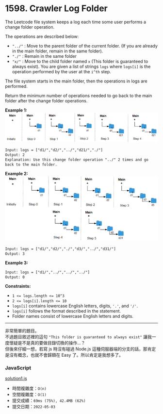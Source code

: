 # 1598. Crawler Log Folder

The Leetcode file system keeps a log each time some user performs a change folder operation.

The operations are described below:
* `"../"` : Move to the parent folder of the current folder. (If you are already in the main folder, remain in the same folder).
* `"./"` : Remain in the same folder
* `"x/"` : Move to the child folder named `x` (This folder is guaranteed to always exist).
You are given a list of strings `logs` where `logs[i]` is the operation performed by the user at the `i^th` step.

The file system starts in the main folder, then the operations in logs are performed.

Return the minimum number of operations needed to go back to the main folder after the change folder operations.

 

**Example 1:**
![](assets/sample_11_1957.png)
```
Input: logs = ["d1/","d2/","../","d21/","./"]
Output: 2
Explanation: Use this change folder operation "../" 2 times and go back to the main folder.
```

**Example 2:**
![](assets/sample_22_1957.png)
```
Input: logs = ["d1/","d2/","./","d3/","../","d31/"]
Output: 3
```

**Example 3:**
```
Input: logs = ["d1/","../","../","../"]
Output: 0
```

**Constraints:**
* `1 <= logs.length <= 10^3`
* `2 <= logs[i].length <= 10`
* `logs[i]` contains lowercase English letters, digits, `'.'`, and `'/'`.
* `logs[i]` follows the format described in the statement.
* Folder names consist of lowercase English letters and digits.



***
非常簡單的題目。  
不過題目敘述裡的這句 `"This folder is guaranteed to always exist"` 讓我一度懷疑是不是真的要做目錄切換的操作...？  
但後來仔細一想，若寫 js 時沒有碰過 Node.js 這種伺服器端的分支的話，那肯定是沒有概念，也就不會歸類在 Easy 了。所以肯定是我想多了。

### JavaScript
[solution1.js](solution1.js)
* 時間複雜度：`O(n)`
* 空間複雜度：`O(1)`
* 提交成績：`69ms (75%), 42.4MB (62%)`
* 提交日期：`2022-05-03`


